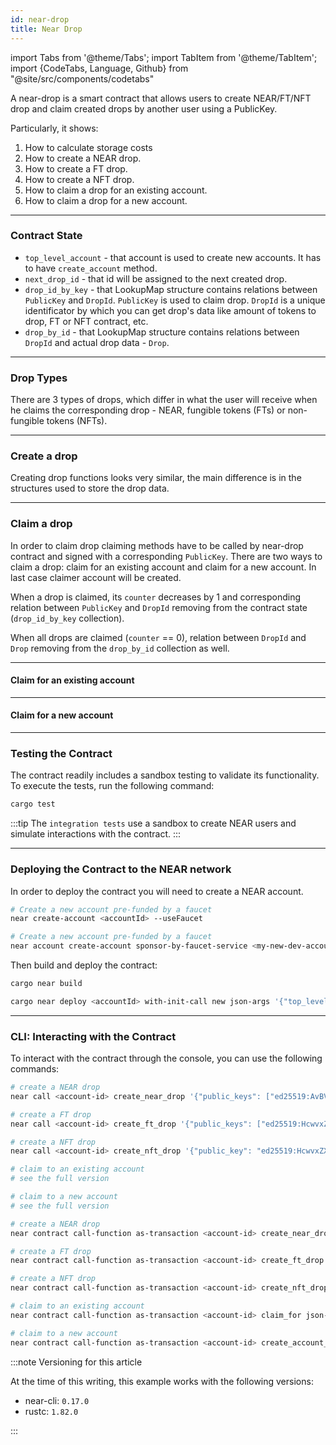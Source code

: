```yaml
---
id: near-drop
title: Near Drop
---
```


import Tabs from '@theme/Tabs';
import TabItem from '@theme/TabItem';
import {CodeTabs, Language, Github} from "@site/src/components/codetabs"

A near-drop is a smart contract that allows users to create NEAR/FT/NFT drop and claim created drops by another user using a PublicKey.

Particularly, it shows:

1. How to calculate storage costs
2. How to create a NEAR drop.
3. How to create a FT drop.
4. How to create a NFT drop.
5. How to claim a drop for an existing account.
6. How to claim a drop for a new account.

---

### Contract State

- `top_level_account` - that account is used to create new accounts. It has to have `create_account` method.
- `next_drop_id` - that id will be assigned to the next created drop.
- `drop_id_by_key` - that LookupMap structure contains relations between `PublicKey` and `DropId`. `PublicKey` is used to claim drop. `DropId` is a unique identificator by which you can get drop's data like amount of tokens to drop, FT or NFT contract, etc.
- `drop_by_id` - that LookupMap structure contains relations between `DropId` and actual drop data - `Drop`.

<Github fname="contract.ts"
      url="https://github.com/near-examples/near-drop/blob/update/src/lib.rs"
      start="26" end="31" />

---

### Drop Types

There are 3 types of drops, which differ in what the user will receive when he claims the corresponding drop - NEAR, fungible tokens (FTs) or non-fungible tokens (NFTs).

<CodeTabs>
  <Language value="rust" language="rust">
    <Github fname="drop_types.rs"
            url="https://github.com/near-examples/near-drop/blob/update/src/drop_types.rs"
            start="8" end="16" />
    <Github fname="near_drop.rs"
            url="https://github.com/near-examples/near-drop/blob/update/src/near_drop.rs"
            start="9" end="16" />
    <Github fname="ft_drop.rs"
            url="https://github.com/near-examples/near-drop/blob/update/src/ft_drop.rs"
            start="16" end="24" />
    <Github fname="nft_drop.rs"
            url="https://github.com/near-examples/near-drop/blob/update/src/nft_drop.rs"
            start="15" end="22" />
  </Language>
</CodeTabs>

---

### Create a drop

Creating drop functions looks very similar, the main difference is in the structures used to store the drop data.

<CodeTabs>
  <Language value="rust" language="rust">
    <Github fname="create_near_drop"
            url="https://github.com/near-examples/near-drop/blob/update/src/lib.rs"
            start="46" end="68" />
    <Github fname="create_ft_drop"
            url="https://github.com/near-examples/near-drop/blob/update/src/lib.rs"
            start="70" end="91" />
    <Github fname="create_nft_drop"
            url="https://github.com/near-examples/near-drop/blob/update/src/lib.rs"
            start="93" end="105" />
  </Language>
</CodeTabs>

---

### Claim a drop

In order to claim drop claiming methods have to be called by near-drop contract and signed with a corresponding `PublicKey`. There are two ways to claim a drop: claim for an existing account and claim for a new account. In last case claimer account will be created.

When a drop is claimed, its `counter` decreases by 1 and corresponding relation between `PublicKey` and `DropId` removing from the contract state (`drop_id_by_key` collection).

When all drops are claimed (`counter` == 0), relation between `DropId` and `Drop` removing from the `drop_by_id` collection as well.

<hr class="subsection" />

#### Claim for an existing account

<CodeTabs>
  <Language value="rust" language="rust">
    <Github fname="claim_for"
            url="https://github.com/near-examples/near-drop/blob/update/src/claim.rs"
            start="11" end="14" />
    <Github fname="internal_claim"
            url="https://github.com/near-examples/near-drop/blob/update/src/claim.rs"
            start="58" end="85" />
  </Language>
</CodeTabs>

<hr class="subsection" />

#### Claim for a new account

<CodeTabs>
  <Language value="rust" language="rust">
    <Github fname="create_account_and_claim"
            url="https://github.com/near-examples/near-drop/blob/update/src/claim.rs"
            start="16" end="41" />
    <Github fname="resolve_account_create"
            url="https://github.com/near-examples/near-drop/blob/update/src/claim.rs"
            start="43" end="56" />
    <Github fname="internal_claim"
            url="https://github.com/near-examples/near-drop/blob/update/src/claim.rs"
            start="58" end="85" />
  </Language>
</CodeTabs>

---

### Testing the Contract

The contract readily includes a sandbox testing to validate its functionality. To execute the tests, run the following command:

<Tabs groupId="code-tabs">
  <TabItem value="rust" label="🦀 Rust">
  
  ```bash
  cargo test
  ```

  </TabItem>
</Tabs>

:::tip
The `integration tests` use a sandbox to create NEAR users and simulate interactions with the contract.
:::

---

### Deploying the Contract to the NEAR network

In order to deploy the contract you will need to create a NEAR account.

<Tabs groupId="cli-tabs">
  <TabItem value="short" label="Short">

  ```bash
  # Create a new account pre-funded by a faucet
  near create-account <accountId> --useFaucet
  ```
  </TabItem>

  <TabItem value="full" label="Full">

  ```bash
  # Create a new account pre-funded by a faucet
  near account create-account sponsor-by-faucet-service <my-new-dev-account>.testnet autogenerate-new-keypair save-to-keychain network-config testnet create
  ```
  </TabItem>
</Tabs>

Then build and deploy the contract:

```bash
cargo near build

cargo near deploy <accountId> with-init-call new json-args '{"top_level_account": "testnet"}' prepaid-gas '100.0 Tgas' attached-deposit '0 NEAR' network-config testnet sign-with-keychain send
```

---

### CLI: Interacting with the Contract

To interact with the contract through the console, you can use the following commands:

<Tabs groupId="cli-tabs">
  <TabItem value="short" label="Short">
  
  ```bash
  # create a NEAR drop
  near call <account-id> create_near_drop '{"public_keys": ["ed25519:AvBVZDQrg8pCpEDFUpgeLYLRGUW8s5h57NGhb1Tc4H5q", "ed25519:4FMNvbvU4epP3HL9mRRefsJ2tMECvNLfAYDa9h8eUEa4"], "amount_per_drop": "10000000000000000000000"}' --accountId <account-id> --deposit 1 --gas 300000000000000

  # create a FT drop
  near call <account-id> create_ft_drop '{"public_keys": ["ed25519:HcwvxZXSCX341Pe4vo9FLTzoRab9N8MWGZ2isxZjk1b8", "ed25519:5oN7Yk7FKQMKpuP4aroWgNoFfVDLnY3zmRnqYk9fuEvR"], "amount_per_drop": "1", "ft_contract": "<ft-contract-account-id>"}' --accountId <account-id> --gas 300000000000000

  # create a NFT drop
  near call <account-id> create_nft_drop '{"public_key": "ed25519:HcwvxZXSCX341Pe4vo9FLTzoRab9N8MWGZ2isxZjk1b8", "nft_contract": "<nft-contract-account-id>"}' --accountId <account-id> --gas 300000000000000
  
  # claim to an existing account
  # see the full version

  # claim to a new account
  # see the full version
  ```
  </TabItem>

  <TabItem value="full" label="Full">
  
  ```bash
  # create a NEAR drop
  near contract call-function as-transaction <account-id> create_near_drop json-args '{"public_keys": ["ed25519:AvBVZDQrg8pCpEDFUpgeLYLRGUW8s5h57NGhb1Tc4H5q", "ed25519:4FMNvbvU4epP3HL9mRRefsJ2tMECvNLfAYDa9h8eUEa4"], "amount_per_drop": "10000000000000000000000"}' prepaid-gas '300.0 Tgas' attached-deposit '1 NEAR' sign-as <account-id> network-config testnet sign-with-keychain send

  # create a FT drop
  near contract call-function as-transaction <account-id> create_ft_drop json-args '{"public_keys": ["ed25519:HcwvxZXSCX341Pe4vo9FLTzoRab9N8MWGZ2isxZjk1b8", "ed25519:5oN7Yk7FKQMKpuP4aroWgNoFfVDLnY3zmRnqYk9fuEvR"], "amount_per_drop": "1", "ft_contract": "<ft-contract-account-id>"}' prepaid-gas '300.0 Tgas' attached-deposit '0 NEAR' sign-as <account-id> network-config testnet sign-with-keychain send

  # create a NFT drop
  near contract call-function as-transaction <account-id> create_nft_drop json-args '{"public_key": "ed25519:HcwvxZXSCX341Pe4vo9FLTzoRab9N8MWGZ2isxZjk1b8", "nft_contract": "<nft-contract-account-id>"}' prepaid-gas '300.0 Tgas' attached-deposit '0 NEAR' sign-as <account-id> network-config testnet sign-with-keychain send

  # claim to an existing account
  near contract call-function as-transaction <account-id> claim_for json-args '{"account_id": "<claimer-account-id>"}' prepaid-gas '30.0 Tgas' attached-deposit '0 NEAR' sign-as <account-id> network-config testnet sign-with-plaintext-private-key --signer-public-key ed25519:AvBVZDQrg8pCpEDFUpgeLYLRGUW8s5h57NGhb1Tc4H5q --signer-private-key ed25519:3yVFxYtyk7ZKEMshioC3BofK8zu2q6Y5hhMKHcV41p5QchFdQRzHYUugsoLtqV3Lj4zURGYnHqMqt7zhZZ2QhdgB send

  # claim to a new account
  near contract call-function as-transaction <account-id> create_account_and_claim json-args '{"account_id": "<claimer-account-id>"}' prepaid-gas '300.0 Tgas' attached-deposit '0 NEAR' sign-as <account-id> network-config testnet sign-with-plaintext-private-key --signer-public-key ed25519:4FMNvbvU4epP3HL9mRRefsJ2tMECvNLfAYDa9h8eUEa4 --signer-private-key ed25519:2xZcegrZvP52VrhehvApnx4McL85hcSBq1JETJrjuESC6v6TwTcr4VVdzxaCReyMCJvx9V4X1ppv8cFFeQZ6hJzU send
  ```
  </TabItem>
</Tabs>

:::note Versioning for this article

At the time of this writing, this example works with the following versions:

- near-cli: `0.17.0`
- rustc: `1.82.0`

:::